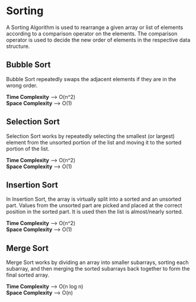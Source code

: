 # Sorting

A Sorting Algorithm is used to rearrange a given array or list of elements according to a comparison operator on the elements. The comparison operator is used to decide the new order of elements in the respective data structure.


## Bubble Sort

Bubble Sort repeatedly swaps the adjacent elements if they are in the wrong order.

**Time Complexity** --> O(n^2)  
**Space Complexity** --> O(1)

## Selection Sort

Selection Sort works by repeatedly selecting the smallest (or largest) element from the unsorted portion of the list and moving it to the sorted portion of the list.

**Time Complexity** --> O(n^2)  
**Space Complexity** --> O(1)

## Insertion Sort

In Insertion Sort, the array is virtually split into a sorted and an unsorted part. Values from the unsorted part are picked and placed at the correct position in the sorted part.
It is used then the list is almost/nearly sorted.

**Time Complexity** --> O(n^2)  
**Space Complexity** --> O(1)

## Merge Sort

Merge Sort works by dividing an array into smaller subarrays, sorting each subarray, and then merging the sorted subarrays back together to form the final sorted array.

**Time Complexity** --> O(n log n)  
**Space Complexity** --> O(n)
